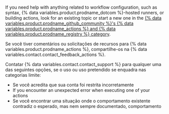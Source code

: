 If you need help with anything related to workflow configuration, such as syntax, {% data variables.product.prodname_dotcom %}-hosted runners, or building actions, look for an existing topic or start a new one in the [{% data variables.product.prodname_github_community %}'s {% data variables.product.prodname_actions %} and {% data variables.product.prodname_registry %} category](https://github.com/orgs/github-community/discussions/categories/actions-and-packages).

Se você tiver comentários ou solicitações de recursos para {% data variables.product.prodname_actions %}, compartilhe-os na {% data variables.contact.contact_feedback_actions %}.

Contatar {% data variables.contact.contact_support %} para qualquer uma das seguintes opções, se o uso ou uso pretendido se enquadra nas categorias limite:

* Se você acredita que sua conta foi restrita incorretamente
* If you encounter an unexpected error when executing one of your actions
* Se você encontrar uma situação onde o comportamento existente contradiz o esperado, mas nem sempre documentado, comportamento

